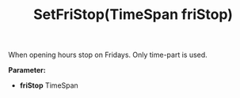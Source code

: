 ﻿---
uid: crmscript_ref_NSChatOpeningHours_SetFriStop
title: SetFriStop(TimeSpan friStop)
intellisense: NSChatOpeningHours.SetFriStop
keywords: NSChatOpeningHours, GetFriStop
so.topic: reference
---

When opening hours stop on Fridays. Only time-part is used.

**Parameter:** 
 - **friStop** TimeSpan

